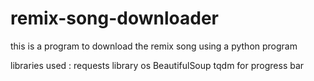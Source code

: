 # remix-song-downloader
this is a program to download the remix song using a python program


libraries used :
requests library
os 
BeautifulSoup
tqdm for progress bar
